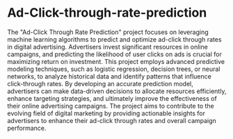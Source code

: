 # Ad-Click-through-rate-prediction

The "Ad-Click Through Rate Prediction" project focuses on leveraging machine learning algorithms to predict and optimize ad-click through rates in digital advertising. Advertisers invest significant resources in online campaigns, and predicting the likelihood of user clicks on ads is crucial for maximizing return on investment. This project employs advanced predictive modeling techniques, such as logistic regression, decision trees, or neural networks, to analyze historical data and identify patterns that influence click-through rates. By developing an accurate prediction model, advertisers can make data-driven decisions to allocate resources efficiently, enhance targeting strategies, and ultimately improve the effectiveness of their online advertising campaigns. The project aims to contribute to the evolving field of digital marketing by providing actionable insights for advertisers to enhance their ad-click through rates and overall campaign performance.
